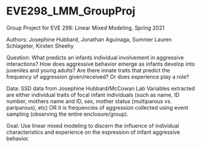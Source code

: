 # EVE298_LMM_GroupProj
Group Project for EVE 298: Linear Mixed Modeling, Spring 2021

Authors: Josephine Hubbard, Jonathan Aguinaga, Summer Lauren Schlageter, Kirsten Sheehy

Question: What predicts an infants individual involvement in aggressive interactions? 
          How does aggressive behavior emerge as infants develop into juveniles and young adults? 
          Are there innate traits that predict the frequency of aggression given/received? Or does experience play a role?

Data:   SSD data from Josephine Hubbard/McCowan Lab
        Variables extracted are either individual traits of focal infant individuals (such as name, ID number, mothers name and ID,         sex, mother status (multiparous vs. pariparous), etc) OR it is frequencies of aggression collected using event sampling             (observing the entire enclosure/group). 

Goal:   Use linear mixed modeling to discern the influence of individual characteristics and experience on the expression of infant         aggressive behavior.

